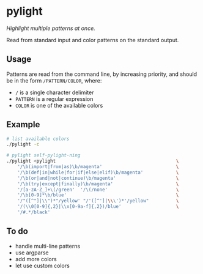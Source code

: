 # pylight

*Highlight multiple patterns at once.*

Read from standard input and color patterns on the standard output.

## Usage

Patterns are read from the command line, by increasing priority, and should be in the form `/PATTERN/COLOR`, where:

- `/` is a single character delimiter
- `PATTERN` is a regular expression
- `COLOR` is one of the available colors

## Example

```sh
# list available colors
./pylight -c

# pylight self-pylight-ning
./pylight <pylight                                            \
    '/\b(import|from|as)\b/magenta'                           \
    '/\b(def|in|while|for|if|else|elif)\b/magenta'            \
    '/\b(or|and|not|continue)\b/magenta'                      \
    '/\b(try|except|finally)\b/magenta'                       \
    '/[a-zA-Z_]+\(/green'  '/\(/none'                         \
    '/\b[0-9]*\b/blue'                                        \
    '/"([^"]|\\")*"/yellow' "/'([^']|\\\')*'/yellow"          \
    '/(\\0[0-9]{,2}|\\x[0-9a-f]{,2})/blue'                    \
    '/#.*/black'
```

## To do

- handle multi-line patterns
- use argparse
- add more colors
- let use custom colors
